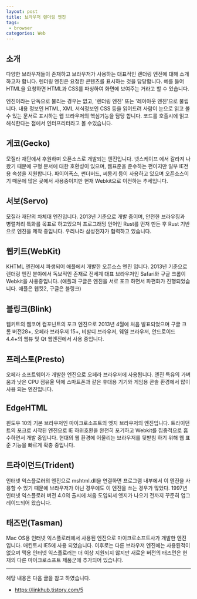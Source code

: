 ```yaml
---
layout: post
title: 브라우저 렌더링 엔진
tags:
 - browser
categories: Web
---
```


## 소개
다양한 브라우저들이 존재하고 브라우저가 사용하는 대표적인 렌더링 엔진에 대해 소개 하고자 합니다. 렌더링 엔진은 요청한 콘텐츠를 표시하는 것을 담당합니다. 예를 들어 HTML을 요청하면 HTML과 CSS를 파싱하여 화면에 보여주는 거라고 할 수 있습니다. 

엔진이라는 단독으로 불리는 경우는 없고, '렌더링 엔진' 또는 '레이아웃 엔진'으로 불립니다. 내용 정보인 HTML, XML 서식정보인 CSS 등을 읽어드려 사람이 눈으로 읽고 볼수 있는 문서로 표시하는 웹 브라우저의 핵심기능을 담당 합니다. 코드를 호출시에 읽고 해석한다는 점에서 인터프리터라고 볼 수있습니다.
 
## 게코(Gecko)
모질라 재단에서 후원하며 오픈소스로 개발되는 엔진입니다. 넷스케이프 에서 갈라져 나왔기 때문에 구형 문서에 대한 호환성이 있으며, 웹표준을 준수하는 편이지만 일부 IE전용 속성을 지원합니다.
파이어폭스, 썬더버드, 씨몽키 등이 사용하고 있으며 오픈소스이기 때문에 많은 곳에서 사용중이지만 현재 Webkit으로 이전하는 추세입니다.

## 서보(Servo)
모질라 재단의 차체대 엔진입니다. 2013년 기준으로 개발 중이며, 안전한 브라우징과 병렬처리 특화를 목표로 하고있으며 프로그래밍 언어인 Rust를 먼저 만든 후 Rust 기반으로 엔진을 제작 중입니다. 우리나라 삼성전자가 협력하고 있습니다.

## 웹키트(WebKit)
KHTML 엔진에서 파생되어 애플에서 개발한 오픈소스 엔진 입니다. 2013년 기준으로 렌더링 엔진 분야에서 독보적인 존재로 전세계 대표 브라우저인 Safari와 구글 크롬이 Webkit을 사용중입니다. (애플과 구글은 엔진을 서로 포크 하면서 파편화가 진행되었습니다. 애플은 웹킷2, 구글은 블링크)

## 블링크(Blink)
웹키트의 웹코어 컴포넌트의 포크 엔진으로 2013년 4월에 처음 발표되었으며 구글 크롬 버전28+, 오페라 브라우저 15+, 비발디 브라우저, 웨일 브라우저, 안드로이드 4.4+의 웹뷰 및 Qt 웹엔진에서 사용 중입니다.

## 프레스토(Presto)
오페라 소프트웨어가 개발한 엔진으로 오페라 브라우저에 사용됩니다. 엔진 특유의 가벼움과 낮은 CPU 점유율 덕에 스마트폰과 같은 휴대용 기기와 게임용 콘솔 환경에서 많이 사용 되는 엔진입니다. 

## EdgeHTML
윈도우 10의 기본 브라우저인 마이크로소프트의 엣지 브라우저의 엔진입니다. 트라이던트의 포크로 시작된 엔진으로 IE 하위호환을 완전히 포기하고 Webkit를 집중적으로 흡수하면서 개발 중입니다. 현대의 웹 환경에 어울리는 브라우저를 뒷받침 하기 위해 웹 표준 기능을 빠르게 확충 중입니다.

## 트라이던드(Trident)
인터넷 익스플로러의 엔진으로 mshtml.dll을 연결하면 프로그램 내부에서 이 엔진을 사용할 수 있기 때문에 브라우저가 아닌 경우에도 이 엔진을 쓰는 경우가 많았다.  1997년 인터넷 익스플로러 버전 4.0의 출시에 처음 도입되서 엣지가 나오기 전까지 꾸준히 업그레이드되어 왔습니다.

## 태즈먼(Tasman)
Mac OS용 인터넷 익스플로러에서 사용된 엔진으로 마이크로소프트사가 개발한 엔진입니다. 매킨토시 IE5에 사용 되었습니다. 이후로는 다른 브라우저 엔진에는 사용된적이 없으며 맥용 인터넷 익스플로러는 더 이상 지원되지 않지만 새로운 버전의 태즈먼은 현재의 다른 마이크로소프트 제품군에 추가되어 있습니다. 




----
해당 내용은 다음 글을 참고 하였습니다.
- https://linkhub.tistory.com/5